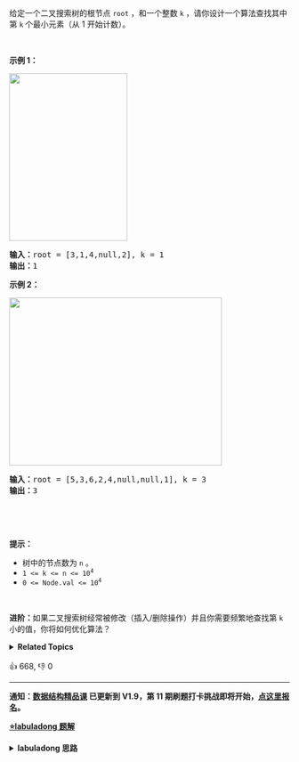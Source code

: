<p>给定一个二叉搜索树的根节点 <code>root</code> ，和一个整数 <code>k</code> ，请你设计一个算法查找其中第&nbsp;<code>k</code><strong>&nbsp;</strong>个最小元素（从 1 开始计数）。</p>

<p>&nbsp;</p>

<p><strong>示例 1：</strong></p> 
<img alt="" src="https://assets.leetcode.com/uploads/2021/01/28/kthtree1.jpg" style="width: 212px; height: 301px;" /> 
<pre>
<strong>输入：</strong>root = [3,1,4,null,2], k = 1
<strong>输出：</strong>1
</pre>

<p><strong>示例 2：</strong></p> 
<img alt="" src="https://assets.leetcode.com/uploads/2021/01/28/kthtree2.jpg" style="width: 382px; height: 302px;" /> 
<pre>
<strong>输入：</strong>root = [5,3,6,2,4,null,null,1], k = 3
<strong>输出：</strong>3
</pre>

<p>&nbsp;</p>

<p>&nbsp;</p>

<p><strong>提示：</strong></p>

<ul> 
 <li>树中的节点数为 <code>n</code> 。</li> 
 <li><code>1 &lt;= k &lt;= n &lt;= 10<sup>4</sup></code></li> 
 <li><code>0 &lt;= Node.val &lt;= 10<sup>4</sup></code></li> 
</ul>

<p>&nbsp;</p>

<p><strong>进阶：</strong>如果二叉搜索树经常被修改（插入/删除操作）并且你需要频繁地查找第 <code>k</code> 小的值，你将如何优化算法？</p>

<details><summary><strong>Related Topics</strong></summary>树 | 深度优先搜索 | 二叉搜索树 | 二叉树</details><br>

<div>👍 668, 👎 0</div>

<div id="labuladong"><hr>

**通知：[数据结构精品课](https://aep.h5.xeknow.com/s/1XJHEO) 已更新到 V1.9，第 11 期刷题打卡挑战即将开始，[点这里报名](https://mp.weixin.qq.com/s/eUG2OOzY3k_ZTz-CFvtv5Q)。**



<p><strong><a href="https://labuladong.github.io/article?qno=230" target="_blank">⭐️labuladong 题解</a></strong></p>
<details><summary><strong>labuladong 思路</strong></summary>

## 基本思路

BST 的中序遍历结果是有序的（升序），所以用一个外部变量记录中序遍历结果第 `k` 个元素即是第 `k` 小的元素。

**详细题解：[东哥带你刷二叉搜索树（特性篇）](https://labuladong.github.io/article/fname.html?fname=BST1)**

**标签：[二叉搜索树](https://mp.weixin.qq.com/mp/appmsgalbum?__biz=MzAxODQxMDM0Mw==&action=getalbum&album_id=2121995456690946054)，[数据结构](https://mp.weixin.qq.com/mp/appmsgalbum?__biz=MzAxODQxMDM0Mw==&action=getalbum&album_id=1318892385270808576)**

## 解法代码

```java
class Solution {
    public int kthSmallest(TreeNode root, int k) {
        // 利用 BST 的中序遍历特性
        traverse(root, k);
        return res;
    }

    // 记录结果
    int res = 0;
    // 记录当前元素的排名
    int rank = 0;
    void traverse(TreeNode root, int k) {
        if (root == null) {
            return;
        }
        traverse(root.left, k);
        /* 中序遍历代码位置 */
        rank++;
        if (k == rank) {
            // 找到第 k 小的元素
            res = root.val;
            return;
        }
        /*****************/
        traverse(root.right, k);
    }
}
```

**类似题目**：
  - [1038. 把二叉搜索树转换为累加树 🟠](/problems/binary-search-tree-to-greater-sum-tree)
  - [538. 把二叉搜索树转换为累加树 🟠](/problems/convert-bst-to-greater-tree)
  - [剑指 Offer 54. 二叉搜索树的第k大节点 🟢](/problems/er-cha-sou-suo-shu-de-di-kda-jie-dian-lcof)
  - [剑指 Offer II 054. 所有大于等于节点的值之和 🟠](/problems/w6cpku)

</details>
</div>





